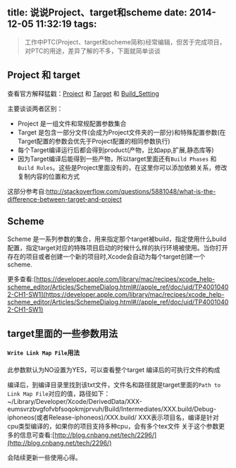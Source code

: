 title: 说说Project、target和scheme
date: 2014-12-05 11:32:19
tags:
---
> 工作中PTC(Project、target和scheme简称)经常编辑，但苦于完成项目，对PTC的用途，差异了解的不多，下面就简单谈谈

## Project 和 target
查看官方解释猛戳：[Project](https://developer.apple.com/library/ios/featuredarticles/XcodeConcepts/Concept-Projects.html#//apple_ref/doc/uid/TP40009328-CH5-SW1) 和 [Target](https://developer.apple.com/library/ios/featuredarticles/XcodeConcepts/Concept-Targets.html#//apple_ref/doc/uid/TP40009328-CH4-SW1) 和 [Build_Setting](https://developer.apple.com/library/mac/documentation/DeveloperTools/Reference/XcodeBuildSettingRef/1-Build_Setting_Reference/build_setting_ref.html#//apple_ref/doc/uid/TP40003931-CH3-SW105)

主要谈谈两者区别：

- Project 是一组文件和常规配置参数集合
- Target 是包含一部分文件(会成为Project文件夹的一部分)和特殊配置参数(在Target配置的参数会优先于Project配置的相同参数执行)
- 每个Target编译运行后都会得到product(产物，比如app,扩展,静态库等)
- 因为Target编译后能得到一些产物，所以target里面还有`Build Phases` 和 `Build Rules`。这些是Project里面没有的，在这里你可以添加依赖关系，修改复制内容的位置和方式

这部分参考自:http://stackoverflow.com/questions/5881048/what-is-the-difference-between-target-and-project

## Scheme

Scheme 是一系列参数的集合，用来指定那个target被build，指定使用什么build配置，指定target对应的特殊项目启动的时候什么样的执行环境被使用。当你打开存在的项目或者创建一个新的项目时,Xcode会自动为每个target创建一个scheme.

更多查看:[https://developer.apple.com/library/mac/recipes/xcode_help-scheme_editor/Articles/SchemeDialog.html#//apple_ref/doc/uid/TP40010402-CH1-SW1](https://developer.apple.com/library/mac/recipes/xcode_help-scheme_editor/Articles/SchemeDialog.html#//apple_ref/doc/uid/TP40010402-CH1-SW1)

## target里面的一些参数用法

#### `Write Link Map File`用法
此参数默认为NO设置为YES，可以查看整个target 编译后的可执行文件的构成

编译后，到编译目录里找到该txt文件，文件名和路径就是target里面的`Path to Link Map File`对应的值，路径如下：
~/Library/Developer/Xcode/DerivedData/XXX-eumsvrzbvgfofvbfsoqokmjprvuh/Build/Intermediates/XXX.build/Debug-iphoneos(或者Release-iphoneos)/XXX.build/
XXX表示项目名，编译是针对cpu类型编译的，如果你的项目支持多种cpu，会有多个tex文件
关于这个参数更多的信息可查看:[http://blog.cnbang.net/tech/2296/](http://blog.cnbang.net/tech/2296/)

会陆续更新一些使用心得。